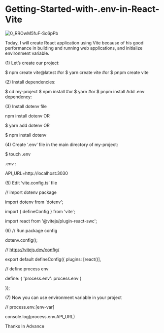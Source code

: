 
# Getting-Started-with-.env-in-React-Vite

![0_RROwM5fuF-Sc6pPb](https://github.com/BeWithSohail/Getting-Started-with-.env-in-React-Vite/assets/26677709/0aa11b82-1294-4752-ab83-4e545cd3343e)

Today, I will create React application using Vite because of his good performance in building and running web applications, and initialize environment variable.

(1) Let’s create our project:

$ npm create vite@latest
#or
$ yarn create vite 
#or
$ pnpm create vite


(2) Install dependencies: 

$ cd my-project
$ npm install
#or
$ yarn
#or
$ pnpm install
Add .env dependency:

(3) Install dotenv file 

npm install dotenv OR

$ yarn add dotenv  OR 

$ npm install dotenv


(4) Create ‘.env’ file in the main directory of my-project:

$ touch .env

.env :

API_URL=http://localhost:3030 


(5) Edit ‘vite.config.ts’ file

// import dotenv package

import dotenv from 'dotenv';

import { defineConfig } from 'vite';

import react from '@vitejs/plugin-react-swc';


(6) // Run package config

dotenv.config();

// https://vitejs.dev/config/

export default defineConfig({
  plugins: [react()],

// define process env

  define: {
    'process.env': process.env
  }

});

(7) Now you can use environment variable in your project

// process.env.[env-var]

console.log(process.env.API_URL)


Thanks In Advance 
